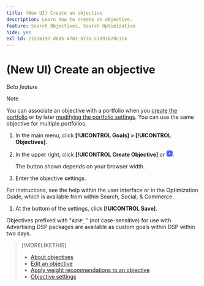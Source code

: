 ```yaml
---
title: (New UI) Create an objective
description: Learn how to create an objective.
feature: Search Objectives, Search Optimization
hide: yes
exl-id: 21516197-d005-4703-8735-c789107dc3c4
---
```

# (New UI) Create an objective

*Beta feature*

>[!NOTE]
>
>You can associate an objective with a portfolio when you [create the portfolio](/help/search-social-commerce/new-ui/manage/portfolios/portfolio-create.md) or by later [modifying the portfolio settings](/help/search-social-commerce/new-ui/manage/portfolios/portfolio-edit.md). You can use the same objective for multiple portfolios.

1. In the main menu, click **[!UICONTROL Goals] > [!UICONTROL Objectives]**.

1. In the upper right, click **[!UICONTROL Create Objective]** or ![Add](/help/search-social-commerce/assets/add-new.png "Add").

   The button shown depends on your browser width. 

1. Enter the objective settings.

  For instructions, see the help within the user interface or in the Optimization Guide, which is available from within Search, Social, & Commerce.

1. At the bottom of the settings, click **[!UICONTROL Save]**.

Objectives prefixed with "`ADSP_`" (not case-sensitive) for use with Advertising DSP packages are available as custom goals within DSP within two days.

>[!MORELIKETHIS]
>
>* [About objectives](objective-about.md)
>* [Edit an objective](objective-edit.md)
>* [Apply weight recommendations to an objective](objective-apply-weight-recommendations.md)
>* [Objective settings](objective-settings.md)
